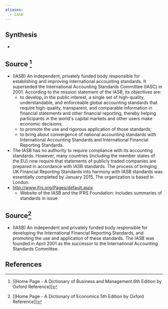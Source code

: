```yaml
---
aliases:
  - IASB
---
```

## Synthesis
- 
## Source [^1]
- (IASB) An independent, privately funded body responsible for establishing and improving international accounting standards. It superseded the International Accounting Standards Committee (IASC) in 2001. According to the mission statement of the IASB, its objectives are:
	- to develop, in the public interest, a single set of high-quality, understandable, and enforceable global accounting standards that require high-quality, transparent, and comparable information in financial statements and other financial reporting, thereby helping participants in the world's capital markets and other users make economic decisions;
	- to promote the use and rigorous application of those standards;
	- to bring about convergence of national accounting standards with International Accounting Standards and International Financial Reporting Standards.
- The IASB has no authority to require compliance with its accounting standards. However, many countries (including the member states of the EU) now require that statements of publicly traded companies are prepared in accordance with IASB standards. The process of bringing UK Financial Reporting Standards into harmony with IASB standards was essentially completed by January 2015. The organization is based in London.
- http://www.ifrs.org/Pages/default.aspx
	- Website of the IASB and the IFRS Foundation: includes summaries of standards in issue
## Source[^2]
- (IASB) An independent and privately funded body responsible for developing the International Financial Reporting Standards, and promoting the use and application of these standards. The IASB was founded in April 2001 as the successor to the International Accounting Standards Committee.
## References

[^1]: [[Home Page - A Dictionary of Business and Management 6th Edition by Oxford Reference]]
[^2]: [[Home Page - A Dictionary of Economics 5th Edition by Oxford Reference]]